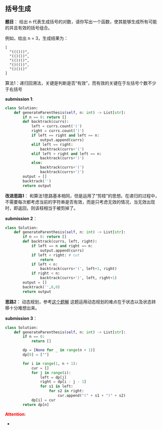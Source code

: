 ## 括号生成
**题目**：
给出 n 代表生成括号的对数，请你写出一个函数，使其能够生成所有可能的并且有效的括号组合。

例如，给出 n = 3，生成结果为：

```
[
  "((()))",
  "(()())",
  "(())()",
  "()(())",
  "()()()"
]
```

算法1：递归回溯法，关键是判断是否“有效”，而有效的关键在于左括号个数不少于右括号

**submission 1**:
```python
class Solution:
    def generateParenthesis(self, n: int) -> List[str]:
        if n == 0: return []
        def backtrack(currs):
            left = currs.count('(')
            right = currs.count(')')
            if left == right and left == n:
                output.append(currs)
            elif left == right:
                backtrack(currs+'(')
            elif left > right and left == n:
                backtrack(currs+')')
            else:
                backtrack(currs+'(')
                backtrack(currs+')')
        output = []
        backtrack('')
        return output
```


**改进思路1**：
和算法1思路基本相同，但是运用了“剪枝”的思想。在递归的过程中，不需要每次都考虑当前的字符串是否有效，而是只考虑无效的情况，当无效出现时，即返回，则该枝相当于被剪掉了。

**submission 2**：
```python
class Solution:
    def generateParenthesis(self, n: int) -> List[str]:
        if n == 0: return []
        def backtrack(currs, left, right):
            if left == n and right == n:
                output.append(currs)
            if left < right: # cut
                return
            if left < n:
                backtrack(currs+'(', left+1, right)
            if right < n:
                backtrack(currs+')', left, right+1)
        output = []
        backtrack('',0,0)
        return output
```


**思路2**：
动态规划，参考[这个题解](https://leetcode-cn.com/problems/generate-parentheses/solution/hui-su-suan-fa-by-liweiwei1419/)
这题运用动态规划的难点在于状态以及状态转移十分难想出来。

**submission 3**：
```python
class Solution:
    def generateParenthesis(self, n: int) -> List[str]:
        if n == 0:
            return []

        dp = [None for _ in range(n + 1)]
        dp[0] = [""]

        for i in range(1, n + 1):
            cur = []
            for j in range(i):
                left = dp[j]
                right = dp[i - j - 1]
                for s1 in left:
                    for s2 in right:
                        cur.append("(" + s1 + ")" + s2)
            dp[i] = cur
        return dp[n]
```


<font color="#FF0000">**Attention**</font>:

- 
